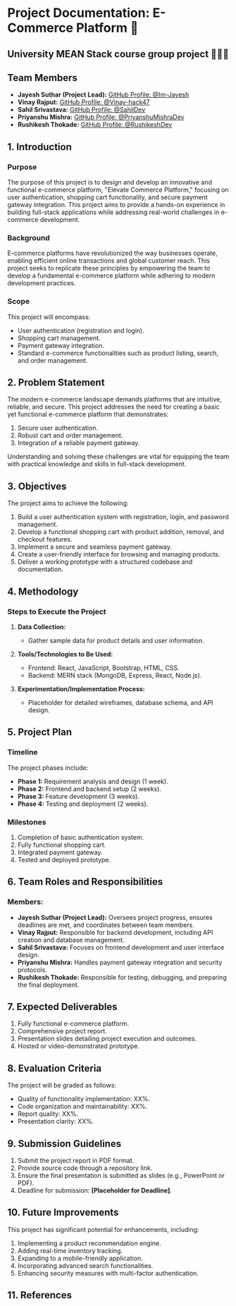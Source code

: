 
# Project Documentation: E-Commerce Platform 📃
## University MEAN Stack course group project 🧑🏾‍💻

## Team Members
- **Jayesh Suthar (Project Lead):** [GitHub Profile: @Im-Jayesh](https://github.com/Im-Jayesh)
- **Vinay Rajput:** [GitHub Profile: @Vinay-hack47](https://github.com/Vinay-hack47)
- **Sahil Srivastava:** [GitHub Profile: @SahilDev](https://github.com/SahilDev)
- **Priyanshu Mishra:** [GitHub Profile: @PriyanshuMishraDev](https://github.com/PriyanshuMishraDev)
- **Rushikesh Thokade:** [GitHub Profile: @RushikeshDev](https://github.com/RushikeshDev)

## 1. Introduction
### Purpose
The purpose of this project is to design and develop an innovative and functional e-commerce platform, "Elevate Commerce Platform," focusing on user authentication, shopping cart functionality, and secure payment gateway integration. This project aims to provide a hands-on experience in building full-stack applications while addressing real-world challenges in e-commerce development.

### Background
E-commerce platforms have revolutionized the way businesses operate, enabling efficient online transactions and global customer reach. This project seeks to replicate these principles by empowering the team to develop a fundamental e-commerce platform while adhering to modern development practices.

### Scope
This project will encompass:
- User authentication (registration and login).
- Shopping cart management.
- Payment gateway integration.
- Standard e-commerce functionalities such as product listing, search, and order management.

## 2. Problem Statement
The modern e-commerce landscape demands platforms that are intuitive, reliable, and secure. This project addresses the need for creating a basic yet functional e-commerce platform that demonstrates:
1. Secure user authentication.
2. Robust cart and order management.
3. Integration of a reliable payment gateway.

Understanding and solving these challenges are vital for equipping the team with practical knowledge and skills in full-stack development.

## 3. Objectives
The project aims to achieve the following:
1. Build a user authentication system with registration, login, and password management.
2. Develop a functional shopping cart with product addition, removal, and checkout features.
3. Implement a secure and seamless payment gateway.
4. Create a user-friendly interface for browsing and managing products.
5. Deliver a working prototype with a structured codebase and documentation.

## 4. Methodology
### Steps to Execute the Project
1. **Data Collection:**
   - Gather sample data for product details and user information.

2. **Tools/Technologies to Be Used:**
   - Frontend: React, JavaScript, Bootstrap, HTML, CSS.
   - Backend: MERN stack (MongoDB, Express, React, Node.js).

3. **Experimentation/Implementation Process:**
   - Placeholder for detailed wireframes, database schema, and API design.

## 5. Project Plan
### Timeline
The project phases include:
- **Phase 1:** Requirement analysis and design (1 week).
- **Phase 2:** Frontend and backend setup (2 weeks).
- **Phase 3:** Feature development (3 weeks).
- **Phase 4:** Testing and deployment (2 weeks).

### Milestones
1. Completion of basic authentication system.
2. Fully functional shopping cart.
3. Integrated payment gateway.
4. Tested and deployed prototype.

## 6. Team Roles and Responsibilities
### Members:
- **Jayesh Suthar (Project Lead):** Oversees project progress, ensures deadlines are met, and coordinates between team members.
- **Vinay Rajput:** Responsible for backend development, including API creation and database management.
- **Sahil Srivastava:** Focuses on frontend development and user interface design.
- **Priyanshu Mishra:** Handles payment gateway integration and security protocols.
- **Rushikesh Thokade:** Responsible for testing, debugging, and preparing the final deployment.

## 7. Expected Deliverables
1. Fully functional e-commerce platform.
2. Comprehensive project report.
3. Presentation slides detailing project execution and outcomes.
4. Hosted or video-demonstrated prototype.

## 8. Evaluation Criteria
The project will be graded as follows:
- Quality of functionality implementation: XX%.
- Code organization and maintainability: XX%.
- Report quality: XX%.
- Presentation clarity: XX%.

## 9. Submission Guidelines
1. Submit the project report in PDF format.
2. Provide source code through a repository link.
3. Ensure the final presentation is submitted as slides (e.g., PowerPoint or PDF).
4. Deadline for submission: **[Placeholder for Deadline]**.

## 10. Future Improvements
This project has significant potential for enhancements, including:
1. Implementing a product recommendation engine.
2. Adding real-time inventory tracking.
3. Expanding to a mobile-friendly application.
4. Incorporating advanced search functionalities.
5. Enhancing security measures with multi-factor authentication.

## 11. References


